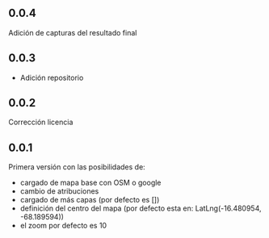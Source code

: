 ## 0.0.4

Adición de capturas del resultado final

## 0.0.3

- Adición repositorio

## 0.0.2

Corrección licencia

## 0.0.1

Primera versión con las posibilidades de:

- cargado de mapa base con OSM o google
- cambio de atribuciones
- cargado de más capas (por defecto es [])
- definición del centro del mapa (por defecto esta en: LatLng(-16.480954, -68.189594))
- el zoom por defecto es 10

